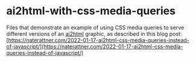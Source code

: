 # ai2html-with-css-media-queries
Files that demonstrate an example of using CSS media queries to serve different versions of an [ai2html](http://ai2html.org/) graphic, as described in this blog post: [https://naterattner.com/2022-01-17-ai2html-css-media-queries-instead-of-javascript/](https://naterattner.com/2022-01-17-ai2html-css-media-queries-instead-of-javascript/)
